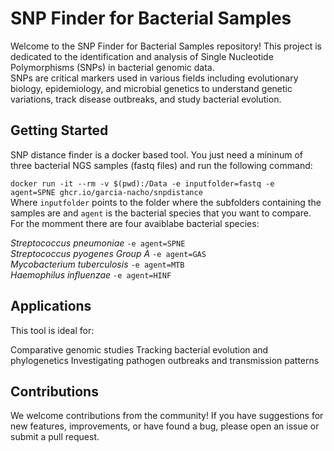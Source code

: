 # SNP Finder for Bacterial Samples
Welcome to the SNP Finder for Bacterial Samples repository! 
This project is dedicated to the identification and analysis of Single Nucleotide Polymorphisms (SNPs) in bacterial genomic data.    
SNPs are critical markers used in various fields including evolutionary biology, epidemiology, and microbial genetics to understand genetic variations, track disease outbreaks, and study bacterial evolution.   

## Getting Started   
SNP distance finder is a docker based tool. 
You just need a mininum of three bacterial NGS samples (fastq files) and run the following command:
   
<code>docker run -it --rm -v $(pwd):/Data -e inputfolder=fastq -e agent=SPNE ghcr.io/garcia-nacho/snpdistance</code>      
Where <code>inputfolder</code> points to the folder where the subfolders containing the samples are and <code>agent</code> is the bacterial species that you want to compare.     
For the momment there are four avaiblabe bacterial species:     
   
*Streptococcus pneumoniae* <code>-e agent=SPNE</code>   
*Streptococcus pyogenes Group A* <code>-e agent=GAS</code>   
*Mycobacterium tuberculosis* <code>-e agent=MTB</code>   
*Haemophilus influenzae* <code>-e agent=HINF</code>
   
## Applications   
This tool is ideal for:   

Comparative genomic studies
Tracking bacterial evolution and phylogenetics
Investigating pathogen outbreaks and transmission patterns

## Contributions   
We welcome contributions from the community! If you have suggestions for new features, improvements, or have found a bug, please open an issue or submit a pull request.

